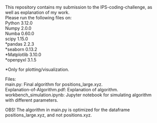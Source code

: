 This repository contains my submission to the IPS-coding-challenge, as well as explanation of my work.  
Please run the following files on:  
Python 3.12.0  
Numpy 2.0.0  
Numba 0.60.0  
scipy 1.15.0  
*pandas 2.2.3  
*seaborn 0.13.2  
*Matplotlib 3.10.0  
*openpyxl 3.1.5  

*Only for plotting/visualization.

Files:  
main.py: Final algorithm for positions_large.xyz.  
Explanation-of-Algorithm.pdf: Explanation of algorithm.  
workbench_simulation.ipynb: Jupyter notebook for simulating algorithm with different parameters.

OBS! The algorithm in main.py is optimized for the dataframe positions_large.xyz, and not positions.xyz.

